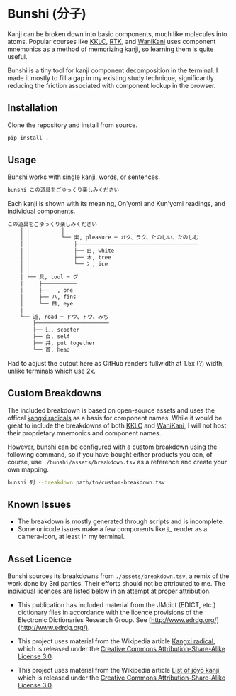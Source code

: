 # Bunshi (分子)
Kanji can be broken down into basic components, much like molecules into atoms. Popular courses like [KKLC](https://keystojapanese.com/klc/), [RTK](https://en.wikipedia.org/wiki/Remembering_the_Kanji_and_Remembering_the_Hanzi), and [WaniKani](https://www.wanikani.com/) uses component mnemonics as a method of memorizing kanji, so learning them is quite useful.

Bunshi is a tiny tool for kanji component decomposition in the terminal. I made it mostly to fill a gap in my existing study technique, significantly reducing the friction associated with component lookup in the browser.

## Installation
Clone the repository and install from source.

```bash
pip install .
```

## Usage
Bunshi works with single kanji, words, or sentences.

```bash
bunshi この道具をごゆっくり楽しみください
```

Each kanji is shown with its meaning, On'yomi and Kun'yomi readings, and individual components.

```bash
この道具をごゆっくり楽しみください
    │ │          │
    │ │          └── 楽, pleasure ─ ガク、ラク、たのしい、たのしむ
    │ │              ├──────────────────────────────────────
    │ │              ├── 白, white
    │ │              ├── 木, tree
    │ │              └── 冫, ice
    │ │
    │ └── 具, tool ─ グ
    │     ├───────────
    │     ├── 一, one
    │     ├── ハ, fins
    │     └── 目, eye
    │
    └── 道, road ─ ドウ、トウ、みち
        ├───────────────────────
        ├── 辶, scooter
        ├── 自, self
        ├── 并, put together
        └── 首, head
```
Had to adjust the output here as GitHub renders fullwidth at 1.5x (?) width, unlike terminals which use 2x.

## Custom Breakdowns
The included breakdown is based on open-source assets and uses the offical [kangxi radicals](https://en.wikipedia.org/wiki/Kangxi_radical) as a basis for component names. While it would be great to include the breakdowns of both [KKLC](https://keystojapanese.com/klc/) and [WaniKani](https://www.wanikani.com/), I will not host their proprietary mnemonics and component names.

However, bunshi can be configured with a custom breakdown using the following command, so if you have bought either products you can, of course, use `./bunshi/assets/breakdown.tsv` as a reference and create your own mapping.

```bash
bunshi 列 --breakdown path/to/custom-breakdown.tsv
```

## Known Issues
- The breakdown is mostly generated through scripts and is incomplete. 
- Some unicode issues make a few components like `辶` render as a camera-icon, at least in my terminal.

## Asset Licence
Bunshi sources its breakdowns from `./assets/breakdown.tsv`, a remix of the work done by 3rd parties. Their efforts should not be attributed to me. The individual licences are listed below in an attempt at proper attribution.

- This publication has included material from the JMdict (EDICT, etc.) dictionary files in accordance with the licence provisions of the Electronic Dictionaries Research Group. See [http://www.edrdg.org/](http://www.edrdg.org/).

- This project uses material from the Wikipedia article [Kangxi radical](https://en.wikipedia.org/wiki/Kangxi_radical), which is released under the [Creative Commons Attribution-Share-Alike License 3.0](https://creativecommons.org/licenses/by-sa/3.0/).

- This project uses material from the Wikipedia article [List of jōyō kanji](https://en.wikipedia.org/wiki/List_of_j%C5%8Dy%C5%8D_kanji), which is released under the [Creative Commons Attribution-Share-Alike License 3.0](https://creativecommons.org/licenses/by-sa/3.0/).

